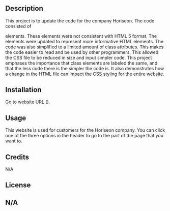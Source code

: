 # <Horiseon>

## Description


This project is to update the code for the company Horiseon. The code consisted of <div> elements. These elements were not consistent with HTML 5 format. The <div> elements were updated to represent more informative HTML elements. The code was also simplified to a limited amount of class attributes. This makes the code easier to read and be used by other programmers. This allowed the CSS file to be reduced in size and input simpler code. This project emphases the importance that class elements are labeled the same, and that the less code there is the simpler the code is. It also demonstrates how a change in the HTML file can impact the CSS styling for the entire website.

## Installation

Go to website URL ().
<!-- TO DO create screen shot -->
<!-- TO DO copy url and put in readme -->
<!-- Create heading called live url and screen shot-->
## Usage

This website is used for customers for the Horiseon company. You can click one of the three options in the header to go to the part of the page that you want to.

## Credits

N/A

## License
N/A
---

